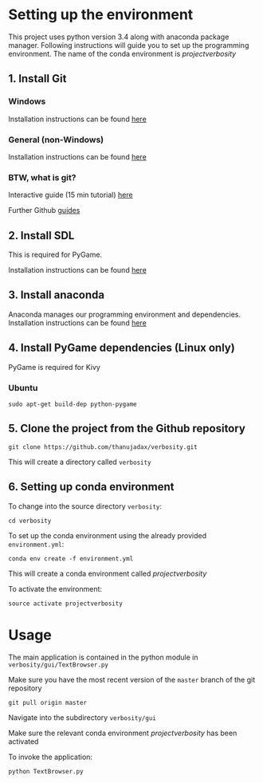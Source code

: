 # Setting up the environment
This project uses python version 3.4 along with anaconda package manager. Following instructions will guide you to set up the programming environment.
The name of the conda environment is *projectverbosity*
## 1. Install Git
### Windows
Installation instructions can be found [here](https://desktop.github.com/)

### General (non-Windows)
Installation instructions can be found [here](https://git-scm.com/book/en/v2/Getting-Started-Installing-Git)

### BTW, what is git?
Interactive guide (15 min tutorial) [here](https://try.github.io/levels/1/challenges/1)

Further Github [guides](https://guides.github.com/)

## 2. Install SDL
This is required for PyGame.

Installation instructions can be found [here](https://wiki.libsdl.org/Installation)

## 3. Install anaconda
Anaconda manages our programming environment and dependencies.
Installation instructions can be found [here](https://docs.continuum.io/anaconda/install)

## 4. Install PyGame dependencies (Linux only)
PyGame is required for Kivy
### Ubuntu
```
sudo apt-get build-dep python-pygame
```
## 5. Clone the project from the Github repository
```
git clone https://github.com/thanujadax/verbosity.git
```
This will create a directory called `verbosity`

## 6. Setting up conda environment
To change into the source directory `verbosity`:
```
cd verbosity
```

To set up the conda environment using the already provided `environment.yml`:
```
conda env create -f environment.yml
```
This will create a conda environment called *projectverbosity*

To activate the environment:
```
source activate projectverbosity
```

# Usage
The main application is contained in the python module in `verbosity/gui/TextBrowser.py`

Make sure you have the most recent version of the `master` branch of the git repository
```
git pull origin master
```

Navigate into the subdirectory `verbosity/gui`


Make sure the relevant conda environment *projectverbosity* has been activated


To invoke the application:
```
python TextBrowser.py
``` 
